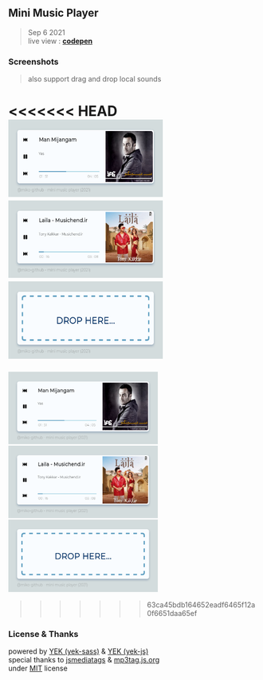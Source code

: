 ## Mini Music Player

> Sep 6 2021\
> live view : <a href="https://codepen.io/miko-github/full/gORYWeQ" target="_blank">**codepen**</a>

<!--
Hi there 👋,
if you like my `README.md`, don't worry, use them 🤗
i mean you can copy/paste them 😉
because i love ❤️ opensource, did you like it?
-->
<!-- [![Open Source Love][badge-open-source]][social-github] -->

### Screenshots

> also support drag and drop local sounds

<<<<<<< HEAD
<img src="./screenshots/screenshot-2.png" title="playing music - man mijangam (yas)" alt="mini-music-player - miko-github - 2021" width="310" height="155" />
<img src="./screenshots/screenshot-1.png" title="playing music - laila (tony kakkar)" alt="mini music player - mikoloism - 2021" width="310" height="155" />
<img src="./screenshots/screenshot-3.png" title="drag & drop support" alt="mini music player - mikoloism - 2021" width="310" height="155" />
=======
<img src="./screenshots/screenshot-2.png" title="playing music - man mijangam (yas)" alt="mini-music-player - miko-github - 2021" width="300" height="145" /> <img src="./screenshots/screenshot-1.png" title="playing music - laila (tony kakkar)" alt="mini music player - mikoloism - 2021" width="300" height="145" /> <img src="./screenshots/screenshot-3.png" title="drag & drop support" alt="mini music player - mikoloism - 2021" width="300" height="145" />
>>>>>>> 63ca45bdb164652eadf6465f12a0f6651daa65ef

### License & Thanks

powered by [YEK (yek-sass)](https://github.com/yek-org/yek-sass) & [YEK (yek-js)](https://github.com/yek-org/yek-js)\
special thanks to [jsmediatags](https://www.npmjs.com/package/jsmediatags) & [mp3tag.js.org](https://mp3tag.js.org)\
under [MIT](./LICENSE) license
